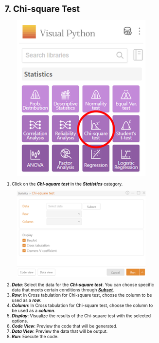 # 7. Chi-square Test

<figure><img src="../.gitbook/assets/image (301).png" alt="" width="463"><figcaption></figcaption></figure>

1. Click on the _**Chi-square test**_ in the _**Statistics**_ category.

<figure><img src="../.gitbook/assets/image (302).png" alt="" width="563"><figcaption></figcaption></figure>

2. _**Data**_: Select the data for the _**Chi-square test**_. You can choose specific data that meets certain conditions through [_**Subset**_](../data-analysis/5.-subset.md).
3. _**Row**_: In Cross tabulation for Chi-square test, choose the column to be used as a _**row**_.
4. _**Column**_: In Cross tabulation for Chi-square test, choose the column to be used as a _**column**_.
5. _**Display**_: Visualize the results of the Chi-square test with the selected options.
6. _**Code View**_: Preview the code that will be generated.
7. _**Data View**_: Preview the data that will be output.
8. _**Run**_: Execute the code.

